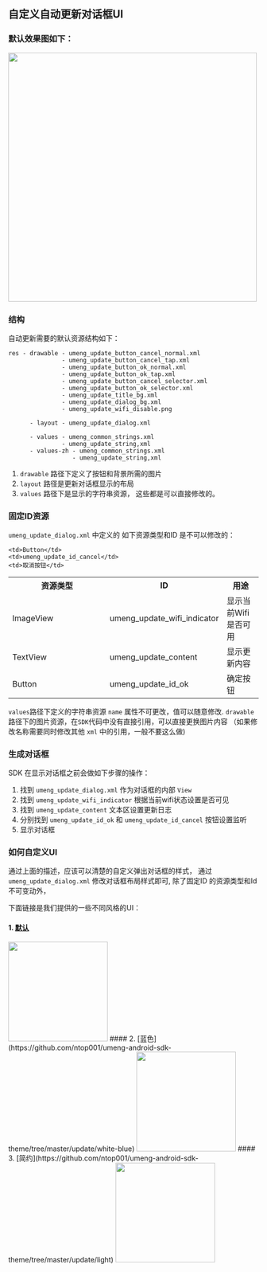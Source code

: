 ﻿## 自定义自动更新对话框UI

### 默认效果图如下：

<img src="https://raw.github.com/ntop001/umeng-android-sdk-theme/master/update/default/demo.png" width="500" />

### 结构

自动更新需要的默认资源结构如下：

```
res - drawable - umeng_update_button_cancel_normal.xml
               - umeng_update_button_cancel_tap.xml
               - umeng_update_button_ok_normal.xml
               - umeng_update_button_ok_tap.xml
               - umeng_update_button_cancel_selector.xml
               - umeng_update_button_ok_selector.xml
               - umeng_update_title_bg.xml
               - umeng_update_dialog_bg.xml
               - umeng_update_wifi_disable.png
               
      - layout - umeng_update_dialog.xml
      
      - values - umeng_common_strings.xml
               - umeng_update_string,xml
      - values-zh - umeng_common_strings.xml
                  - umeng_update_string,xml
```

1. `drawable`  路径下定义了按钮和背景所需的图片
2. `layout` 路径是更新对话框显示的布局
3. `values` 路径下是显示的字符串资源， 这些都是可以直接修改的。


### 固定ID资源

`umeng_update_dialog.xml` 中定义的 如下资源类型和ID 是不可以修改的：

<table width="100%" border="0" cellspacing="0" cellpadding="0">
  <tbody><tr>
    <th scope="col" width="180">资源类型</th>
    <th scope="col">ID</th>
    <th scope="col">用途</th>

  </tr>
  <tr>
    <td>ImageView</td>
    <td>umeng_update_wifi_indicator</td>
    <td>显示当前Wifi是否可用</td>
  </tr>
  <tr>
    <td>TextView</td>
   <td>umeng_update_content</td>
   <td>显示更新内容</td>
   
  </tr>
  <tr>
    <td>Button</td>
    <td>umeng_update_id_ok</td>
    <td>确定按钮</td>
  </tr>
  <tr>

    <td>Button</td>
    <td>umeng_update_id_cancel</td>
    <td>取消按钮</td>
  </tr>
</tbody></table>


`values`路径下定义的字符串资源 `name` 属性不可更改，值可以随意修改.
`drawable` 路径下的图片资源，在`SDK`代码中没有直接引用，可以直接更换图片内容
（如果修改名称需要同时修改其他 `xml` 中的引用，一般不要这么做)



### 生成对话框
SDK 在显示对话框之前会做如下步骤的操作：

1.  找到 `umeng_update_dialog.xml` 作为对话框的内部 `View`
2.  找到 `umeng_update_wifi_indicator` 根据当前wifi状态设置是否可见
3.  找到 `umeng_update_content`  文本区设置更新日志
4.  分别找到 `umeng_update_id_ok` 和 `umeng_update_id_cancel` 按钮设置监听
5. 显示对话框

### 如何自定义UI

通过上面的描述，应该可以清楚的自定义弹出对话框的样式， 通过  `umeng_update_dialog.xml`  修改对话框布局样式即可, 除了固定ID
的资源类型和Id不可变动外，


下面链接是我们提供的一些不同风格的UI：

#### 1. [默认](https://github.com/ntop001/umeng-android-sdk-theme/tree/master/update/default)
<img src="https://raw.github.com/ntop001/umeng-android-sdk-theme/master/update/default/demo.png" width="200" />
#### 2. [蓝色](https://github.com/ntop001/umeng-android-sdk-theme/tree/master/update/white-blue)
<img src="https://raw.github.com/ntop001/umeng-android-sdk-theme/master/update/white-blue/white-blue.png" width="200"/>
#### 3. [简约](https://github.com/ntop001/umeng-android-sdk-theme/tree/master/update/light)
<img src="https://raw.github.com/ntop001/umeng-android-sdk-theme/master/update/light/light.png" width="200"/>







